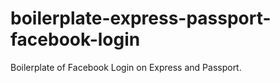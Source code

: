 # boilerplate-express-passport-facebook-login
Boilerplate of Facebook Login on Express and Passport.
